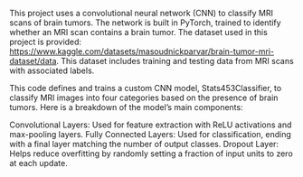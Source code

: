 This project uses a convolutional neural network (CNN) to classify MRI scans of brain tumors. The network is built in PyTorch, trained to identify whether an MRI scan contains a brain tumor. The dataset used
in this project is provided: https://www.kaggle.com/datasets/masoudnickparvar/brain-tumor-mri-dataset/data. This dataset includes training and testing data from MRI scans with associated labels. 

This code defines and trains a custom CNN model, Stats453Classifier, to classify MRI images into four categories based on the presence of brain tumors. Here is a breakdown of the model’s main components:

Convolutional Layers: Used for feature extraction with ReLU activations and max-pooling layers.
Fully Connected Layers: Used for classification, ending with a final layer matching the number of output classes.
Dropout Layer: Helps reduce overfitting by randomly setting a fraction of input units to zero at each update.

